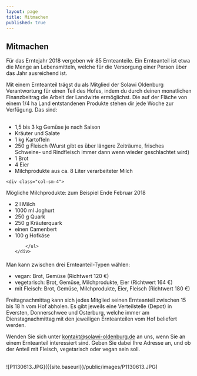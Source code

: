 ```yaml
---
layout: page
title: Mitmachen
published: true
---
```





## Mitmachen

Für das Erntejahr 2018 vergeben wir 85 Ernteanteile. Ein Ernteanteil ist etwa die Menge an Lebensmitteln, welche für die Versorgung einer Person über das Jahr ausreichend ist.

Mit einem Ernteanteil trägst du als Mitglied der Solawi Oldenburg Verantwortung für einen Teil des Hofes, indem du durch deinen monatlichen Finanzbeitrag die Arbeit der Landwirte ermöglichst. Die auf der Fläche von einem 1/4 ha Land entstandenen Produkte stehen dir jede Woche zur Verfügung. Das sind:

<div class="row" style="margin-top:30px; margin-bottom:20px">
	<div class="col-sm-4">
		<ul class="minus_left">
<li>1,5 bis 3 kg Gemüse je nach Saison</li>
<li>Kräuter und Salate</li>
<li>1 kg Kartoffeln</li>

<li>250 g Fleisch (Wurst gibt es über längere Zeiträume, frisches Schweine- und Rindfleisch immer dann wenn wieder geschlachtet wird)</li>
<li>1 Brot</li>
<li>4 Eier</li>
<li>Milchprodukte aus ca. 8 Liter verarbeiteter Milch</li>
		</ul>
	</div>
	
	<div class="col-sm-4">
Mögliche Milchprodukte: zum Beispiel Ende Februar 2018
		<ul class="minus_left">
<li>2 l Milch</li>
<li>1000 ml Joghurt</li>
<li>250 g Quark</li>
<li>250 g Kräuterquark</li>
<li>einen Camenbert</li>
<li>100 g Hofkäse</li>

	
		</ul>
	</div>
</div>

Man kann zwischen drei Ernteanteil-Typen wählen:
- vegan: Brot, Gemüse (Richtwert 120 €)
- vegetarisch: Brot, Gemüse, Milchprodukte, Eier (Richtwert 164 €)
- mit Fleisch: Brot, Gemüse, Milchprodukte, Eier, Fleisch (Richtwert 180 €)

Freitagnachmittag kann sich jedes Mitglied seinen Ernteanteil zwischen 15 bis 18 h vom Hof abholen.
Es gibt jeweils eine Verteilstelle (Depot) in Eversten, Donnerschwee und Osterburg, welche immer am Dienstagnachmittag mit den jeweiligen Ernteanteilen vom Hof beliefert werden.

Wenden Sie sich unter [kontakt@solawi-oldenburg.de](mailto:kontakt@solawi-oldenburg.de) an uns, wenn Sie an einem Ernteanteil interessiert sind. Geben Sie dabei Ihre Adresse an, und ob der Anteil mit Fleisch, vegetarisch oder vegan sein soll.

<br>
![P1130613.JPG]({{site.baseurl}}/public/images/P1130613.JPG)
